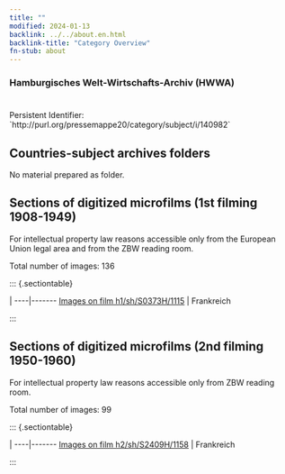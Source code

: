```yaml
---
title: ""
modified: 2024-01-13
backlink: ../../about.en.html
backlink-title: "Category Overview"
fn-stub: about
---
```


### Hamburgisches Welt-Wirtschafts-Archiv (HWWA)

# 

<div class="hint">Persistent Identifier: `http://purl.org/pressemappe20/category/subject/i/140982`</div>







## Countries-subject archives folders





No material prepared as folder.



<a id="filmsections" />

## Sections of digitized microfilms (1st filming 1908-1949)

<p>For intellectual property law reasons accessible only from the European Union legal area and from the ZBW reading room.</p>



<p>Total number of images: 136</p>




::: {.sectiontable}

 | 
----|-------
<a class="btn" href="https://pm20.zbw.eu/film/h1/sh/S0373H/1115" rel="nofollow">Images on film h1/sh/S0373H/1115</a> | Frankreich


:::




## Sections of digitized microfilms (2nd filming 1950-1960)

<p>For intellectual property law reasons accessible only from ZBW reading room.</p>



<p>Total number of images: 99</p>




::: {.sectiontable}

 | 
----|-------
<a class="btn" href="https://pm20.zbw.eu/film/h2/sh/S2409H/1158" rel="nofollow">Images on film h2/sh/S2409H/1158</a> | Frankreich


:::
















